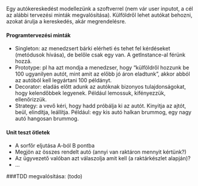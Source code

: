 Egy autókereskedést modellezünk a szoftverrel (nem vár user inputot, a cél az alábbi tervezési minták megvalósítása). Külföldről lehet autókat behozni, azokat árulja a kereskedés, akár megrendelésre.

#### Programtervezési minták
- Singleton: az menedzsert bárki elérheti és tehet fel kérdéseket (metódusok hívása), de belőle csak egy van. A getInstance-al férünk hozzá.
- Prototype: pl ha azt mondja a menedzser, hogy “külföldről hozzunk be 100 ugyanilyen autót, mint amit az előbb jó áron eladtunk”, akkor abból az autóból kell legyártani 100 példányt.
- Decorator: eladás előtt adunk az autóknak bizonyos tulajdonságokat, hogy kelendőbbek legyenek. Például lemossuk, kifényezzük, ellenőrizzük.
- Strategy: a vevő kéri, hogy hadd próbálja ki az autót. Kinyitja az ajtót, beül, elindítja, leállítja. Például: egy kis autó halkan brummog, egy nagy autó hangosan brummog.

#### Unit teszt ötletek
- A sorfőr eljutása A-ból B pontba
- Megjön az összes rendelt autó (annyi van raktáron mennyit kértünk?)
- Az ügyvezető valóban azt válaszolja amit kell (a raktárkészlet alapján)?
- ...

###TDD megvalósítása:
(todo)